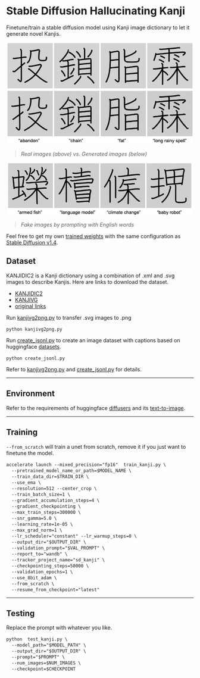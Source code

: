 # Stable Diffusion Hallucinating Kanji

Finetune/train a stable diffusion model using Kanji image dictionary to let it generate novel Kanjis.

![train](assets/train-vs-gt.png)
> *Real images (above) vs. Generated images (below)*

![fake](assets/fake_kanji.png)
> *Fake images by prompting with English words*

Feel free to get my own [trained weights](https://huggingface.co/mydcxiao/SD_Kanji) with the same configuration as [Stable Diffusion v1.4](https://huggingface.co/CompVis/stable-diffusion-v1-4).

## Dataset

KANJIDIC2 is a Kanji dictionary using a combination of .xml and .svg images to describe Kanjis.
Here are links to download the dataset.
- [KANJIDIC2](https://www.edrdg.org/kanjidic/kanjidic2.xml.gz)
- [KANJIVG](https://github.com/KanjiVG/kanjivg/releases/download/r20220427/kanjivg-20220427.xml.gz)
- [original links](https://github.com/Gnurou/tagainijisho/blob/master/src/core/kanjidic2/CMakeLists.txt)

Run [kanjivg2png.py](kanjivg2png.py) to transfer .svg images to .png
```shell
python kanjivg2png.py
```
Run [create_jsonl.py](create_jsonl.py) to create an image dataset with captions based on huggingface [datasets](https://github.com/huggingface/datasets).
```shell
python create_jsonl.py
```

Refer to [kanjivg2png.py](kanjivg2png.py) and [create_jsonl.py](create_jsonl.py) for details.

-------------

## Environment

Refer to the requirements of huggingface [diffusers](https://github.com/huggingface/diffusers/tree/main) and its [text-to-image](https://github.com/huggingface/diffusers/tree/main/examples/text_to_image).

-------------

## Training 

`--from_scratch` will train a unet from scratch, remove it if you just want to finetune the model.

```shell
accelerate launch --mixed_precision="fp16"  train_kanji.py \
  --pretrained_model_name_or_path=$MODEL_NAME \
  --train_data_dir=$TRAIN_DIR \
  --use_ema \
  --resolution=512 --center_crop \
  --train_batch_size=1 \
  --gradient_accumulation_steps=4 \
  --gradient_checkpointing \
  --max_train_steps=300000 \
  --snr_gamma=5.0 \
  --learning_rate=1e-05 \
  --max_grad_norm=1 \
  --lr_scheduler="constant" --lr_warmup_steps=0 \
  --output_dir="$OUTPUT_DIR" \
  --validation_prompt="$VAL_PROMPT" \
  --report_to="wandb" \
  --tracker_project_name="sd_kanji" \
  --checkpointing_steps=50000 \
  --validation_epochs=1 \
  --use_8bit_adam \
  --from_scratch \
  --resume_from_checkpoint="latest"
```

----------

## Testing

Replace the prompt with whatever you like.

```shell
python  test_kanji.py \
  --model_path="$MODEL_PATH" \
  --output_dir="$OUTPUT_DIR" \
  --prompt="$PROMPT" \
  --num_images=$NUM_IMAGES \
  --checkpoint=$CHECKPOINT
```
